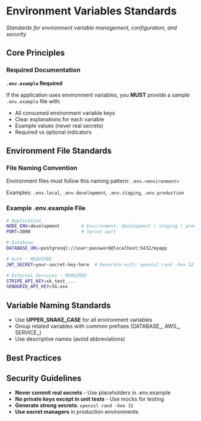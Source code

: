 # Environment Variables Standards

_Standards for environment variable management, configuration, and security_

## Core Principles

### Required Documentation

**`.env.example` Required**

If the application uses environment variables, you **MUST** provide a sample `.env.example` file with:

- All consumed environment variable keys
- Clear explanations for each variable
- Example values (never real secrets)
- Required vs optional indicators

## Environment File Standards

### File Naming Convention

Environment files must follow this naming pattern: `.env.<environment>`

Examples: `.env.local`, `.env.development`, `.env.staging`, `.env.production`

### Example .env.example File

```bash
# Application
NODE_ENV=development        # Environment: development | staging | production
PORT=3000                   # Server port

# Database
DATABASE_URL=postgresql://user:password@localhost:5432/myapp

# Auth - REQUIRED
JWT_SECRET=your-secret-key-here  # Generate with: openssl rand -hex 32

# External Services - REQUIRED
STRIPE_API_KEY=sk_test_...
SENDGRID_API_KEY=SG.xxx
```

## Variable Naming Standards

- Use **UPPER_SNAKE_CASE** for all environment variables
- Group related variables with common prefixes (DATABASE_, AWS_, SERVICE_)
- Use descriptive names (avoid abbreviations)

## Best Practices

## Security Guidelines

- **Never commit real secrets** - Use placeholders in .env.example
- **No private keys except in unit tests** - Use mocks for testing
- **Generate strong secrets**: `openssl rand -hex 32`
- **Use secret managers** in production environments
